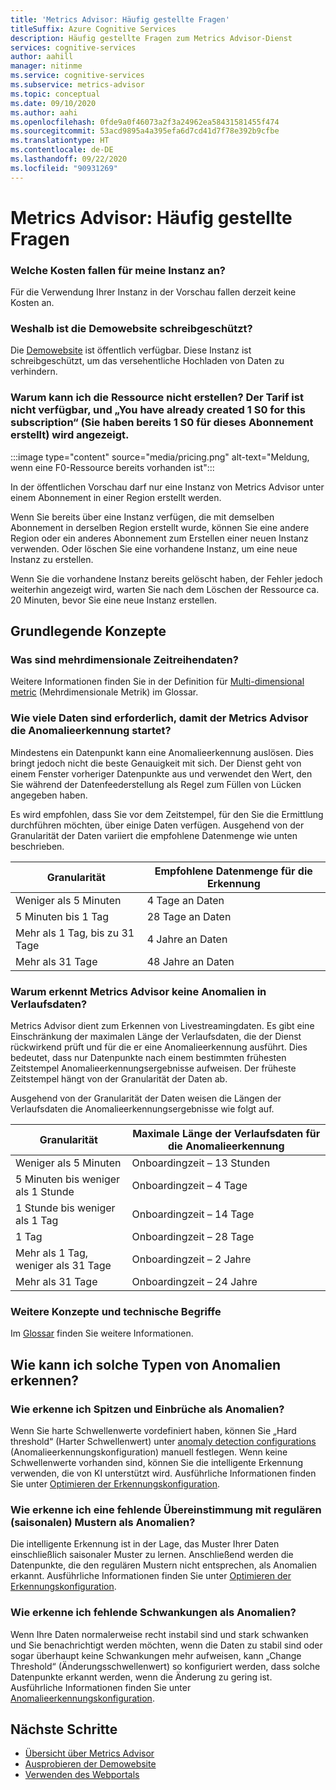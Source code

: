 ```yaml
---
title: 'Metrics Advisor: Häufig gestellte Fragen'
titleSuffix: Azure Cognitive Services
description: Häufig gestellte Fragen zum Metrics Advisor-Dienst
services: cognitive-services
author: aahill
manager: nitinme
ms.service: cognitive-services
ms.subservice: metrics-advisor
ms.topic: conceptual
ms.date: 09/10/2020
ms.author: aahi
ms.openlocfilehash: 0fde9a0f46073a2f3a24962ea58431581455f474
ms.sourcegitcommit: 53acd9895a4a395efa6d7cd41d7f78e392b9cfbe
ms.translationtype: HT
ms.contentlocale: de-DE
ms.lasthandoff: 09/22/2020
ms.locfileid: "90931269"
---
```

# <a name="metrics-advisor-frequently-asked-questions"></a>Metrics Advisor: Häufig gestellte Fragen

### <a name="what-is-the-cost-of-my-instance"></a>Welche Kosten fallen für meine Instanz an?

Für die Verwendung Ihrer Instanz in der Vorschau fallen derzeit keine Kosten an.

### <a name="why-is-the-demo-website-readonly"></a>Weshalb ist die Demowebsite schreibgeschützt?

Die [Demowebsite](https://anomaly-detector.azurewebsites.net/) ist öffentlich verfügbar. Diese Instanz ist schreibgeschützt, um das versehentliche Hochladen von Daten zu verhindern.

### <a name="why-cant-i-create-the-resource-the-pricing-tier-is-unavailable-and-it-says-you-have-already-created-1-s0-for-this-subscription"></a>Warum kann ich die Ressource nicht erstellen? Der Tarif ist nicht verfügbar, und „You have already created 1 S0 for this subscription“ (Sie haben bereits 1 S0 für dieses Abonnement erstellt) wird angezeigt.

:::image type="content" source="media/pricing.png" alt-text="Meldung, wenn eine F0-Ressource bereits vorhanden ist":::

In der öffentlichen Vorschau darf nur eine Instanz von Metrics Advisor unter einem Abonnement in einer Region erstellt werden.

Wenn Sie bereits über eine Instanz verfügen, die mit demselben Abonnement in derselben Region erstellt wurde, können Sie eine andere Region oder ein anderes Abonnement zum Erstellen einer neuen Instanz verwenden. Oder löschen Sie eine vorhandene Instanz, um eine neue Instanz zu erstellen.

Wenn Sie die vorhandene Instanz bereits gelöscht haben, der Fehler jedoch weiterhin angezeigt wird, warten Sie nach dem Löschen der Ressource ca. 20 Minuten, bevor Sie eine neue Instanz erstellen.

## <a name="basic-concepts"></a>Grundlegende Konzepte

### <a name="what-is-multi-dimensional-time-series-data"></a>Was sind mehrdimensionale Zeitreihendaten?

Weitere Informationen finden Sie in der Definition für [Multi-dimensional metric](glossary.md#multi-dimensional-metric) (Mehrdimensionale Metrik) im Glossar.

### <a name="how-much-data-is-needed-for-metrics-advisor-to-start-anomaly-detection"></a>Wie viele Daten sind erforderlich, damit der Metrics Advisor die Anomalieerkennung startet?

Mindestens ein Datenpunkt kann eine Anomalieerkennung auslösen. Dies bringt jedoch nicht die beste Genauigkeit mit sich. Der Dienst geht von einem Fenster vorheriger Datenpunkte aus und verwendet den Wert, den Sie während der Datenfeederstellung als Regel zum Füllen von Lücken angegeben haben.

Es wird empfohlen, dass Sie vor dem Zeitstempel, für den Sie die Ermittlung durchführen möchten, über einige Daten verfügen.
Ausgehend von der Granularität der Daten variiert die empfohlene Datenmenge wie unten beschrieben.

| Granularität | Empfohlene Datenmenge für die Erkennung |
| ----------- | ------------------------------------- |
| Weniger als 5 Minuten | 4 Tage an Daten |
| 5 Minuten bis 1 Tag | 28 Tage an Daten |
| Mehr als 1 Tag, bis zu 31 Tage | 4 Jahre an Daten |
| Mehr als 31 Tage | 48 Jahre an Daten |

### <a name="why-metrics-advisor-doesnt-detect-anomalies-from-historical-data"></a>Warum erkennt Metrics Advisor keine Anomalien in Verlaufsdaten?

Metrics Advisor dient zum Erkennen von Livestreamingdaten. Es gibt eine Einschränkung der maximalen Länge der Verlaufsdaten, die der Dienst rückwirkend prüft und für die er eine Anomalieerkennung ausführt. Dies bedeutet, dass nur Datenpunkte nach einem bestimmten frühesten Zeitstempel Anomalieerkennungsergebnisse aufweisen. Der früheste Zeitstempel hängt von der Granularität der Daten ab.

Ausgehend von der Granularität der Daten weisen die Längen der Verlaufsdaten die Anomalieerkennungsergebnisse wie folgt auf.

| Granularität | Maximale Länge der Verlaufsdaten für die Anomalieerkennung |
| ----------- | ------------------------------------- |
| Weniger als 5 Minuten | Onboardingzeit – 13 Stunden |
| 5 Minuten bis weniger als 1 Stunde | Onboardingzeit – 4 Tage  |
| 1 Stunde bis weniger als 1 Tag | Onboardingzeit – 14 Tage  |
| 1 Tag | Onboardingzeit – 28 Tage  |
| Mehr als 1 Tag, weniger als 31 Tage | Onboardingzeit – 2 Jahre  |
| Mehr als 31 Tage | Onboardingzeit – 24 Jahre   |

### <a name="more-concepts-and-technical-terms"></a>Weitere Konzepte und technische Begriffe

Im [Glossar](glossary.md) finden Sie weitere Informationen.

## <a name="how-do-i-detect-such-kinds-of-anomalies"></a>Wie kann ich solche Typen von Anomalien erkennen? 

### <a name="how-do-i-detect-spikes--dips-as-anomalies"></a>Wie erkenne ich Spitzen und Einbrüche als Anomalien?

Wenn Sie harte Schwellenwerte vordefiniert haben, können Sie „Hard threshold“ (Harter Schwellenwert) unter [anomaly detection configurations](how-tos/configure-metrics.md#anomaly-detection-methods) (Anomalieerkennungskonfiguration) manuell festlegen.
Wenn keine Schwellenwerte vorhanden sind, können Sie die intelligente Erkennung verwenden, die von KI unterstützt wird. Ausführliche Informationen finden Sie unter [Optimieren der Erkennungskonfiguration](how-tos/configure-metrics.md#tune-the-detecting-configuration).

### <a name="how-do-i-detect-inconformity-with-regular-seasonal-patterns-as-anomalies"></a>Wie erkenne ich eine fehlende Übereinstimmung mit regulären (saisonalen) Mustern als Anomalien?

Die intelligente Erkennung ist in der Lage, das Muster Ihrer Daten einschließlich saisonaler Muster zu lernen. Anschließend werden die Datenpunkte, die den regulären Mustern nicht entsprechen, als Anomalien erkannt. Ausführliche Informationen finden Sie unter [Optimieren der Erkennungskonfiguration](how-tos/configure-metrics.md#tune-the-detecting-configuration).

### <a name="how-do-i-detect-flat-lines-as-anomalies"></a>Wie erkenne ich fehlende Schwankungen als Anomalien?

Wenn Ihre Daten normalerweise recht instabil sind und stark schwanken und Sie benachrichtigt werden möchten, wenn die Daten zu stabil sind oder sogar überhaupt keine Schwankungen mehr aufweisen, kann „Change Threshold“ (Änderungsschwellenwert) so konfiguriert werden, dass solche Datenpunkte erkannt werden, wenn die Änderung zu gering ist.
Ausführliche Informationen finden Sie unter [Anomalieerkennungskonfiguration](how-tos/configure-metrics.md#anomaly-detection-methods).

## <a name="next-steps"></a>Nächste Schritte
- [Übersicht über Metrics Advisor](overview.md)
- [Ausprobieren der Demowebsite](quickstarts/explore-demo.md)
- [Verwenden des Webportals](quickstarts/web-portal.md)